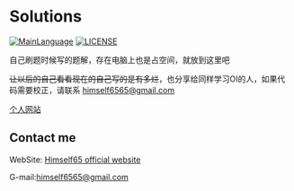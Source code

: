 # Solutions

[![MainLanguage](https://img.shields.io/badge/MainLanguage-C%2B%2B-green.svg)](https://github.com/Himself65/Solutions) [![LICENSE](https://img.shields.io/apm/l/vim-mode.svg)](https://github.com/Himself65/Solutions/blob/master/LICENSE)

自己刷题时候写的题解，存在电脑上也是占空间，就放到这里吧

~~让以后的自己看看现在的自己写的是有多烂~~，也分享给同样学习OI的人，如果代码需要校正，请联系 himself6565@gmail.com

[个人网站](http://himself65.com)

## Contact me

WebSite: [Himself65 official website](http://himself65.com)

G-mail:himself6565@gmail.com
